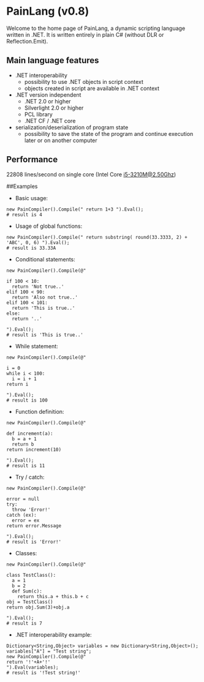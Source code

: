 # PainLang (v0.8)
Welcome to the home page of PainLang, a dynamic scripting language written in .NET. It is written entirely in plain C# (without DLR or Reflection.Emit).

## Main language features
 + .NET interoperability
   + possibility to use .NET objects in script context
   + objects created in script are available in .NET context
 + .NET version independent
   + .NET 2.0 or higher
   + Silverlight 2.0 or higher
   + PCL library
   + .NET CF / .NET core
 + serialization/deserialization of program state
   + possibility to save the state of the program and continue execution later or on another computer

## Performance
 22808 lines/second on single core (Intel Core i5-3210M@2.50Ghz)

##Examples

 + Basic usage:
```
new PainCompiler().Compile(" return 1+3 ").Eval();
# result is 4
```
 + Usage of global functions:
```
new PainCompiler().Compile(" return substring( round(33.3333, 2) + 'ABC', 0, 6) ").Eval();
# result is 33.33A
```
 + Conditional statements:
```
new PainCompiler().Compile(@"

if 100 < 10:
  return 'Not true..'
elif 100 < 90:
  return 'Also not true..'
elif 100 < 101:
  return 'This is true..'
else:
  return '..' 
  
").Eval();
# result is 'This is true..'
```
 + While statement:
```
new PainCompiler().Compile(@"

i = 0
while i < 100:
  i = i + 1
return i

").Eval();
# result is 100
```
 + Function definition:
```
new PainCompiler().Compile(@"

def increment(a): 
  b = a + 1 
  return b 
return increment(10)

").Eval();
# result is 11
```
 + Try / catch:
```
new PainCompiler().Compile(@"

error = null
try:
  throw 'Error!'
catch (ex):
  error = ex
return error.Message

").Eval();
# result is 'Error!'
```
 + Classes:
```
new PainCompiler().Compile(@"

class TestClass():
  a = 1
  b = 2
  def Sum(c):
    return this.a + this.b + c
obj = TestClass()
return obj.Sum(3)+obj.a

").Eval();
# result is 7
```
 + .NET interoperability example:
```
Dictionary<String,Object> variables = new Dictionary<String,Object>();
variables["A"] = "Test string";
new PainCompiler().Compile(@"
return '!'+A+'!'
").Eval(variables);
# result is '!Test string!'
```

